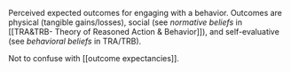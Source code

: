 Perceived expected outcomes for engaging with a behavior. Outcomes are physical (tangible gains/losses), social (see *normative beliefs* in [[TRA&TRB- Theory of Reasoned Action & Behavior]]), and self-evaluative (see *behavioral beliefs* in TRA/TRB).

Not to confuse with [[outcome expectancies]]. 